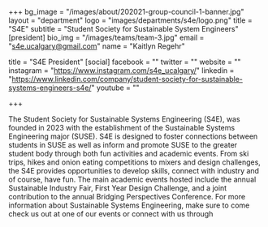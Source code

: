 +++
bg_image = "/images/about/202021-group-council-1-banner.jpg" 
layout = "department"
logo = "images/departments/s4e/logo.png"
title = "S4E"
subtitle = "Student Society for Sustainable System Engineers"
[president]
bio_img = "/images/teams/team-3.jpg"
email = "s4e.ucalgary@gmail.com"
name = "Kaitlyn Regehr"

title = "S4E President"
[social]
facebook = ""
twitter = ""
website = ""
instagram = "https://www.instagram.com/s4e_ucalgary/"
linkedin = "https://www.linkedin.com/company/student-society-for-sustainable-systems-engineers-s4e/"
youtube = ""


+++

The Student Society for Sustainable Systems Engineering (S4E), was founded in 2023 with the establishment of the Sustainable Systems Engineering major (SUSE). S4E is designed to foster connections between students in SUSE as well as inform and promote SUSE to the greater student body through both fun activities and academic events. From ski trips, hikes and onion eating competitions to mixers and design challenges, the S4E provides opportunities to develop skills, connect with industry and of course, have fun. The main academic events hosted include the annual Sustainable Industry Fair, First Year Design Challenge, and a joint contribution to the annual Bridging Perspectives Conference. For more information about Sustainable Systems Engineering, make sure to come check us out at one of our events or connect with us through 

